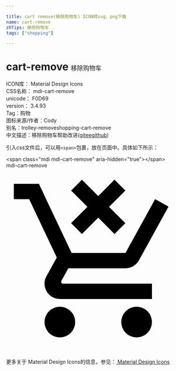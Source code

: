 ```yaml
---

title: cart remove(移除购物车) ICON转svg、png下载
name: cart-remove
zhTips: 移除购物车
tags: ["shopping"]

---
```


# cart-remove  <small style="font-size: 60%;font-weight: 100">移除购物车</small>


<div class="detail-page">
<p>
<span>
ICON库：
<span class="badge-secondary badge">Material Design Icons</span> 
</span>
<br/>
<span>
CSS名称：
<span class="badge-secondary badge">mdi-cart-remove</span> 
</span>
<br/>
<span>
unicode：
<span class="badge-secondary badge">F0D69</span> 
<copy-btn content='F0D69' btn-title=""></copy-btn>
<copy-btn :content='String.fromCodePoint(parseInt("F0D69", 16))' btn-title="复制U"></copy-btn>
</span>
<br/>
<span>
version：
<span class="badge-secondary badge">3.4.93</span> 
</span><br/><span>Tag：<span class="badge-light badge"><router-link to="/tags/shopping.html">购物</router-link></span></span>
<br/>
<span>图标来源/作者：<span class="badge-light badge">Cody</span></span> 
<br/>
<span>别名：<span class="badge-light badge">trolley-remove</span><span class="badge-light badge">shopping-cart-remove</span></span><br/><span class="zh-detail">中文描述：<span class="badge-primary badge">移除购物车</span><span class="help-link"><span>帮助改进</span>(<a href="https://gitee.com/liuwave/icon-helper/edit/master/json/material/cart-remove.json" target="_blank" rel="noopener noreferrer">gitee</a><a href="https://github.com/liuwave/icon-helper/edit/master/json/material/cart-remove.json" target="_blank" rel="noopener noreferrer">github</a></span>)</span><br/>
</p>
</div>
<div class="alert alert-dark">
  <i class="mdi mdi-cart-remove mdi-48px"></i>
  <i class="mdi mdi-cart-remove mdi-36px"></i>
  <i class="mdi mdi-cart-remove mdi-24px"></i>
  <i class="mdi mdi-cart-remove mdi-18px"></i>
</div>
<div>
  <p>引入css文件后，可以用<code>&lt;span&gt;</code>包裹，放在页面中。具体如下所示：    
  </p>
  <div class="alert alert-primary" style="font-size: 14px">
    &lt;span class="mdi mdi-cart-remove" aria-hidden="true"&gt;&lt;/span&gt;
    <copy-btn content='<span class="mdi mdi-cart-remove" aria-hidden="true"></span>'></copy-btn>
  </div>
  <div class="alert alert-secondary">
    <i class="mdi mdi-cart-remove"
    style="font-size: 24px"
    aria-hidden="true"></i> mdi-cart-remove
    <copy-btn content="mdi-cart-remove" btn-title="复制图标名称"></copy-btn>
  </div>
</div>
<div id="svg" class="svg-wrap">
<svg xmlns="http://www.w3.org/2000/svg" viewBox="0 0 24 24"><path d="M14.12,8.53L12,6.41L9.88,8.54L8.46,7.12L10.59,5L8.47,2.88L9.88,1.47L12,3.59L14.12,1.46L15.54,2.88L13.41,5L15.53,7.12L14.12,8.53M7,18A2,2 0 0,1 9,20A2,2 0 0,1 7,22A2,2 0 0,1 5,20A2,2 0 0,1 7,18M17,18A2,2 0 0,1 19,20A2,2 0 0,1 17,22A2,2 0 0,1 15,20A2,2 0 0,1 17,18M7.17,14.75A0.25,0.25 0 0,0 7.42,15H19V17H7A2,2 0 0,1 5,15C5,14.65 5.09,14.32 5.25,14.04L6.6,11.59L3,4H1V2H4.27L5.21,4L6.16,6L8.4,10.73L8.53,11H15.55L18.31,6L19.41,4H19.42L21.16,4.96L17.3,11.97C16.96,12.59 16.3,13 15.55,13H8.1L7.2,14.63L7.17,14.75Z" /></svg>
</div>
<detail full-name='mdi-cart-remove'></detail>
    
<div><p>更多关于 Material Design Icons的信息，参见：<a target="_blank" href="https://iconhelper.cn/material.html"> Material Design Icons</a>
</p></div>
